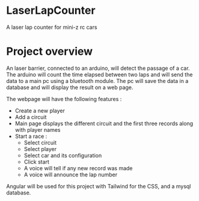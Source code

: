 # LaserLapCounter
A laser lap counter for mini-z rc cars 

# Project overview
An laser barrier, connected to an arduino, will detect the passage of a car. The arduino will count the time elapsed between two laps and will send the data to a main pc using a bluetooth module. The pc will save the data in a database and will display the result on a web page.

The webpage will have the following features :
* Create a new player
* Add a circuit
* Main page displays the different circuit and the first three records along with player names
* Start a race :
  * Select circuit
  * Select player
  * Select car and its configuration
  * Click start
  * A voice will tell if any new record was made
  * A voice will announce the lap number
 
Angular will be used for this project with Tailwind for the CSS, and a mysql database.

